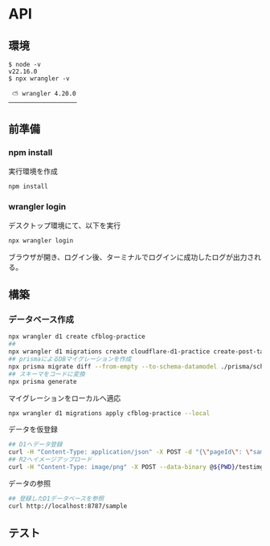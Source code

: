 # API
## 環境

```
$ node -v
v22.16.0
$ npx wrangler -v

 ⛅️ wrangler 4.20.0
───────────────────
```

## 前準備

### npm install

実行環境を作成
```sh
npm install
```

### wrangler login

デスクトップ環境にて、以下を実行
```sh
npx wrangler login
```
ブラウザが開き、ログイン後、ターミナルでログインに成功したログが出力される。


## 構築

### データベース作成

```sh
npx wrangler d1 create cfblog-practice
##
npx wrangler d1 migrations create cloudflare-d1-practice create-post-table
## prismaによるDBマイグレーションを作成
npx prisma migrate diff --from-empty --to-schema-datamodel ./prisma/schema.prisma --script --output migrations/0001_create-tables.sql
## スキーマをコードに変換
npx prisma generate
```

マイグレーションをローカルへ適応
```sh 
npx wrangler d1 migrations apply cfblog-practice --local
```

データを仮登録
```sh
## D1へデータ登録
curl -H "Content-Type: application/json" -X POST -d "{\"pageId\": \"sample\", \"title\": \"sample\", \"text\": \"sampletext\", \"date\": \"2025-06-17 13:57:24\"}" http://localhost:8787/upload/post
## R2へイメージアップロード
curl -H "Content-Type: image/png" -X POST --data-binary @${PWD}/testimg.png  http://localhost:8787/upload/image
```

データの参照
```sh
## 登録したD1データベースを参照
curl http://localhost:8787/sample
```

## テスト

